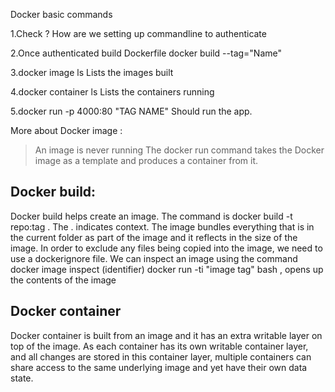 Docker basic commands

1.Check ?
How are we setting up commandline to authenticate

2.Once authenticated build Dockerfile
 docker build --tag="Name"

3.docker image ls
Lists the images built

4.docker container ls
Lists the containers running

5.docker run -p 4000:80 "TAG NAME"
Should run the app.

More about Docker image :

> An image is never running The docker run command takes the Docker image as a template and produces a container from it.

Docker build:
-------------
Docker build helps create an image. The command is 
 docker build -t repo:tag .
The . indicates context. The image bundles everything that is in the current folder as part of the image and it reflects in the size of the image.
In order to exclude any files being copied into the image, we need to use a dockerignore file.
We can inspect an image using the command
docker image inspect (identifier)
docker run -ti "image tag" bash , opens up the contents of the image

Docker container
----------------

Docker container is built from an image and it has an extra writable layer on top of the image. As each container has its own writable container layer, and all changes are stored in this container layer, multiple containers can share access to the same underlying image and yet have their own data state.


